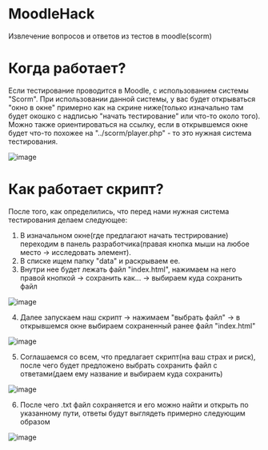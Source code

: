 # MoodleHack
Извлечение вопросов и ответов из тестов в moodle(scorm)


# Когда работает?
Если тестирование проводится в Moodle, с использованием системы "Scorm". 
При использовании данной системы, у вас будет открываться "окно в окне" примерно как на скрине ниже(только изначально там будет окошко с надписью "начать тестирование" или что-то около того). Можно также ориентироваться на ссылку, если в открывшемся окне будет что-то похожее на "../scorm/player.php" - то это нужная система тестирования.

![image](https://github.com/kuckamowku/MoodleHack/assets/112760482/120e90a8-d291-49bc-b90c-5b56be225981)


# Как работает скрипт?
После того, как определились, что перед нами нужная система тестирования делаем следующее:
1) В изначальном окне(где предлагают начать тестрирование) переходим в панель разработчика(правая кнопка мыши на любое место -> исследовать элемент).
2) В списке ищем папку "data" и раскрываем ее.
3) Внутри нее будет лежать файл "index.html", нажимаем на него правой кнопкой -> сохранить как... -> выбираем куда сохранить файл

![image](https://github.com/kuckamowku/MoodleHack/assets/112760482/3c0771a6-c18b-4b0d-946b-7b4e44ff6cb5)

4) Далее запускаем наш скрипт -> нажимаем "выбрать файл" -> в открывшемся окне выбираем сохраненный ранее файл "index.html"

![image](https://github.com/kuckamowku/MoodleHack/assets/112760482/b056adea-5865-4f57-ab96-71ecb6dda188)

5) Соглашаемся со всем, что предлагает скрипт(на ваш страх и риск), после чего будет предложено выбрать сохранить файл с ответами(даем ему название и выбираем куда сохранить)

![image](https://github.com/kuckamowku/MoodleHack/assets/112760482/7fde3cf6-9475-4896-8145-9289ee223358)

6) После чего .txt файл сохраняется и его можно найти и открыть по указанному пути, ответы будут выглядеть примерно следующим образом

![image](https://github.com/kuckamowku/MoodleHack/assets/112760482/1a6292bd-bbc7-4887-afcc-596a5dba0d91)




